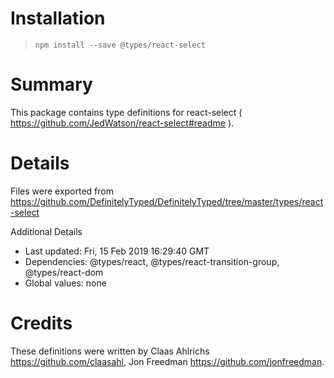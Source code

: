 # Installation
> `npm install --save @types/react-select`

# Summary
This package contains type definitions for react-select ( https://github.com/JedWatson/react-select#readme ).

# Details
Files were exported from https://github.com/DefinitelyTyped/DefinitelyTyped/tree/master/types/react-select

Additional Details
 * Last updated: Fri, 15 Feb 2019 16:29:40 GMT
 * Dependencies: @types/react, @types/react-transition-group, @types/react-dom
 * Global values: none

# Credits
These definitions were written by Claas Ahlrichs <https://github.com/claasahl>, Jon Freedman <https://github.com/jonfreedman>.
